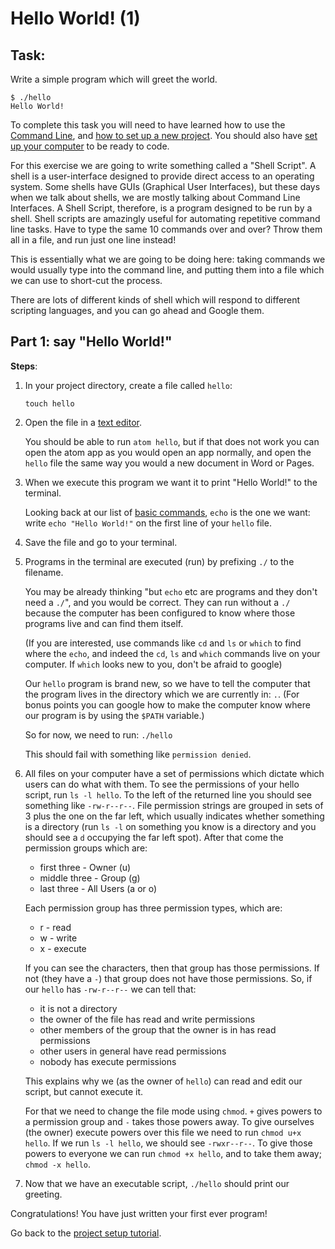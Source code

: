 # Hello World! (1)

## Task:
Write a simple program which will greet the world.
```
$ ./hello
Hello World!
```

To complete this task you will need to have learned how to use the [Command Line](https://learnpythonthehardway.org/python3/appendixa.html),
and [how to set up a new project](https://github.com/fouralarmfire/square-one/blob/master/tutorials/new-project-setup.md#how-to-set-up-a-new-project).
You should also have [set up your computer](https://github.com/fouralarmfire/square-one/blob/master/machine-setup.md#mac-osx-setup) to be ready to code.

For this exercise we are going to write something called a "Shell Script". A shell is a user-interface designed to provide direct access to an operating
system. Some shells have GUIs (Graphical User Interfaces), but these days when we talk about shells, we are mostly talking about Command Line Interfaces.
A Shell Script, therefore, is a program designed to be run by a shell. Shell scripts are amazingly useful for automating repetitive command line tasks.
Have to type the same 10 commands over and over? Throw them all in a file, and run just one line instead!

This is essentially what we are going to be doing here: taking commands we would usually type into the command line, and putting them into a file
which we can use to short-cut the process.

There are lots of different kinds of shell which will respond to different scripting languages, and you can go ahead and Google them.

## Part 1: say "Hello World!"

**Steps**:

1. In your project directory, create a file called `hello`:

    ```
    touch hello
    ```

1. Open the file in a [text editor](https://atom.io/).

	You should be able to run `atom hello`, but if that does not work you can open
	the atom app as you would open an app normally, and open the `hello` file the same way
	you would a new document in Word or Pages.

1. When we execute this program we want it to print "Hello World!" to the terminal.

	Looking back at our list of [basic commands](https://learnpythonthehardway.org/python3/appendix-a-cli/ex1.html), `echo` is the one we want:
	write `echo "Hello World!"` on the first line of your `hello` file.

1. Save the file and go to your terminal.

1. Programs in the terminal are executed (run) by prefixing `./` to the filename.

	You may be already thinking "but `echo` etc are programs and they don't need a `./`", and
	you would be correct. They can run without a `./` because the computer has been
	configured to know where those programs live and can find them itself.

	(If you are interested, use commands like `cd` and `ls` or `which` to find
	where the `echo`, and indeed the `cd`, `ls` and `which` commands live on your
	computer. If `which` looks new to you, don't be afraid to google)

	Our `hello` program is brand new, so we have to tell the computer that the
	program lives in the directory which we are currently in: `.`.
	(For bonus points you can google how to make the computer know where our program is
	by using the `$PATH` variable.)

	So for now, we need to run: `./hello`

	This should fail with something like `permission denied`.
  
1. All files on your computer have a set of permissions which dictate which users can do
	what with them. To see the permissions of your hello script, run `ls -l hello`.
	To the left of the returned line you should see something like `-rw-r--r--`.
	File permission strings are grouped in sets of 3 plus the one on the far left, which usually
	indicates whether something is a directory (run `ls -l` on something you know is a directory
	and you should see a `d` occupying the far left spot). After that come the permission groups
	which are:

	* first three - Owner (u)
	* middle three - Group (g)
	* last three - All Users (a or o)

	Each permission group has three permission types, which are:

	* r - read
	* w - write
	* x - execute

	If you can see the characters, then that group has those permissions. If not (they have a `-`)
	that group does not have those permissions.
	So, if our `hello` has `-rw-r--r--` we can tell that:

	* it is not a directory
	* the owner of the file has read and write permissions
	* other members of the group that the owner is in has read permissions
	* other users in general have read permissions
	* nobody has execute permissions

	This explains why we (as the owner of `hello`) can read and edit our script, but cannot
	execute it.

	For that we need to change the file mode using `chmod`. `+` gives powers to a permission group and
	`-` takes those powers away. To give ourselves (the owner) execute powers over this file we need
	to run `chmod u+x hello`. If we run `ls -l hello`, we should see `-rwxr--r--`.
	To give those powers to everyone we can run `chmod +x hello`, and to take them away;
	`chmod -x hello`.

1. Now that we have an executable script, `./hello` should print our greeting.

Congratulations! You have just written your first ever program!

Go back to the [project setup tutorial](https://github.com/fouralarmfire/square-one/blob/master/tutorials/new-project-setup.md#part-6-writing-and-publishing-our-first-program).
